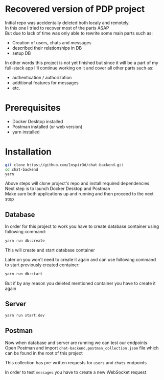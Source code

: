 # Recovered version of PDP project

Initial repo was accidentally deleted both localy and remotely.\
In this one I tried to recover most of the parts ASAP\
But due to lack of time was only able to rewrite some main parts such as:

- Creation of users, chats and messages
- described their relationships in DB
- setup DB

In other words this project is not yet finished but since it will be a part of my full-stack app I'll continue working on it and cover all other parts such as:

- authentication / authorization
- additional features for messages
- etc.

# Prerequisites

- Docker Desktop installed
- Postman installed (or web version)
- yarn installed

# Installation

```bash
git clone https://github.com/1nspir3d/chat-backend.git
cd chat-backend
yarn
```

Above steps will clone project's repo and install required dependencies\
Next step is to launch Docker Desktop and Postman\
Make sure both applications up and running and then proceed to the next step

## Database

In order for this project to work you have to create database container using following command:

```bash
yarn run db:create
```

This will create and start database container

Later on you won't need to create it again and can use following command to start previously created container:

```bash
yarn run db:start
```

But if by any reason you deleted mentioned container you have to create it again

## Server

```bash
yarn run start:dev
```

## Postman

Now when database and server are running we can test our endpoints\
Open Postman and import `chat-backend.postman_collection.json` file which can be found in the root of this project

This collection has pre-written requests for `users` and `chats` endpoints

In order to test `messages` you have to create a new WebSocket request
